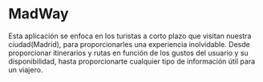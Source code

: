 # MadWay 

Esta aplicación se enfoca en los turistas a corto plazo que visitan nuestra ciudad(Madrid), para proporcionarles una experiencia inolvidable. 
Desde proporcionar itinerarios y rutas en función de los gustos del usuario y su disponibilidad, hasta proporcionarte cualquier tipo de información útil para un viajero.  

